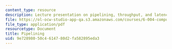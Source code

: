 ```yaml
---
content_type: resource
description: Lecture presentation on pipelining, throughput, and latency.
file: https://ol-ocw-studio-app-qa.s3.amazonaws.com/courses/6-004-computation-structures-spring-2009/9e72898050c4614780d2fa582895eda3_MIT6_004s09_lec08.pdf
file_type: application/pdf
resourcetype: Document
title: Pipelining
uid: 9e728980-50c4-6147-80d2-fa582895eda3
---
```


